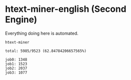 # htext-miner-english (Second Engine)

Everything doing here is automated.

```
htext-miner

total: 5985/9523 (62.84784206657565%)

job0: 1348
job1: 1523
job2: 2037
job3: 1077
```